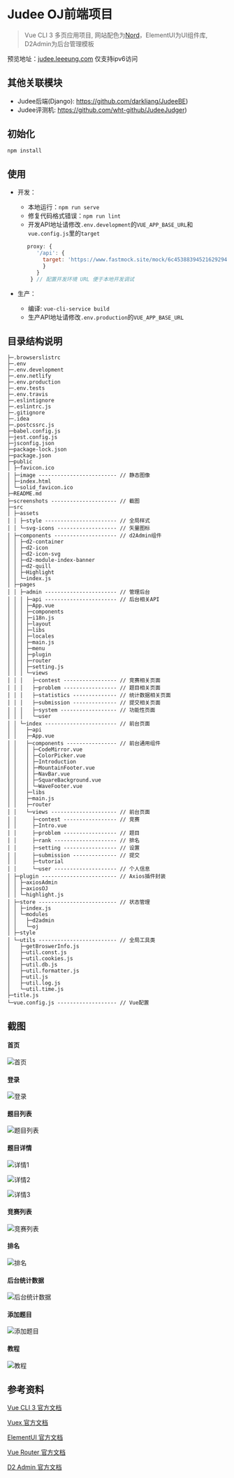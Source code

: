 # Judee OJ前端项目
> Vue CLI 3 多页应用项目, 网站配色为[Nord](https://www.nordtheme.com/)，ElementUI为UI组件库, D2Admin为后台管理模板

预览地址：[judee.leeeung.com]() 仅支持ipv6访问

## 其他关联模块

- Judee后端(Django): https://github.com/darkliang/JudeeBE)
- Judee评测机: https://github.com/wht-github/JudeeJudger)

## 初始化

```bash
npm install
```

## 使用

* 开发：
  
    * 本地运行：`npm run serve`  
    * 修复代码格式错误：`npm run lint`
    * 开发API地址请修改`.env.development`的`VUE_APP_BASE_URL`和`vue.config.js`里的`target`
    
    ```js
       proxy: {
          '/api': {
            target: 'https://www.fastmock.site/mock/6c453883945216292945f471a2264433/judee',
            }
          }
        } // 配置开发环境 URL 便于本地开发调试
    ```
    
    
    
* 生产：
    * 编译: `vue-cli-service build`
    * 生产API地址请修改`.env.production`的`VUE_APP_BASE_URL`
    
## 目录结构说明

```
├─.browserslistrc 
├─.env 
├─.env.development 
├─.env.netlify 
├─.env.production 
├─.env.tests 
├─.env.travis 
├─.eslintignore 
├─.eslintrc.js 
├─.gitignore 
├─.idea 
├─.postcssrc.js 
├─babel.config.js 
├─jest.config.js 
├─jsconfig.json 
├─package-lock.json 
├─package.json 
├─public 
│ ├─favicon.ico 
│ ├─image ------------------------- // 静态图像
│ ├─index.html 
│ └─solid_favicon.ico 
├─README.md 
├─screenshots --------------------- // 截图
├─src 
│ ├─assets 
│ │ ├─style ----------------------- // 全局样式
│ │ └─svg-icons ------------------- // 矢量图标
│ ├─components -------------------- // d2Admin组件
│ │ ├─d2-container 
│ │ ├─d2-icon 
│ │ ├─d2-icon-svg 
│ │ ├─d2-module-index-banner 
│ │ ├─d2-quill 
│ │ ├─Highlight 
│ │ └─index.js 
│ ├─pages 
│ │ ├─admin ----------------------- // 管理后台
│ │ │ ├─api ----------------------- // 后台相关API
│ │ │ ├─App.vue 
│ │ │ ├─components 
│ │ │ ├─i18n.js 
│ │ │ ├─layout 
│ │ │ ├─libs 
│ │ │ ├─locales 
│ │ │ ├─main.js 
│ │ │ ├─menu 
│ │ │ ├─plugin 
│ │ │ ├─router 
│ │ │ ├─setting.js 
│ │ │ └─views 
│ │ │   ├─contest ----------------- // 竞赛相关页面
│ │ │   ├─problem ----------------- // 题目相关页面
│ │ │   ├─statistics -------------- // 统计数据相关页面
│ │ │   ├─submission -------------- // 提交相关页面
│ │ │   ├─system ------------------ // 功能性页面
│ │ │   └─user 
│ │ └─index ----------------------- // 前台页面
│ │   ├─api 
│ │   ├─App.vue 
│ │   ├─components ---------------- // 前台通用组件
│ │   │ ├─CodeMirror.vue 
│ │   │ ├─ColorPicker.vue 
│ │   │ ├─Introduction 
│ │   │ ├─MountainFooter.vue 
│ │   │ ├─NavBar.vue 
│ │   │ ├─SquareBackground.vue 
│ │   │ └─WaveFooter.vue 
│ │   ├─libs 
│ │   ├─main.js 
│ │   ├─router 
│ │   └─views --------------------- // 前台页面
│ │     ├─contest ----------------- // 竞赛
│ │     ├─Intro.vue 
│ │     ├─problem ----------------- // 题目
│ │     ├─rank -------------------- // 排名
│ │     ├─setting ----------------- // 设置
│ │     ├─submission -------------- // 提交
│ │     ├─tutorial 
│ │     └─user -------------------- // 个人信息
│ ├─plugin ------------------------ // Axios插件封装
│ │ ├─axiosAdmin 
│ │ ├─axiosOJ 
│ │ └─highlight.js 
│ ├─store ------------------------- // 状态管理
│ │ ├─index.js 
│ │ └─modules 
│ │   ├─d2admin 
│ │   └─oj 
│ ├─style 
│ └─utils ------------------------- // 全局工具类
│   ├─getBroswerInfo.js 
│   ├─util.const.js 
│   ├─util.cookies.js 
│   ├─util.db.js 
│   ├─util.formatter.js 
│   ├─util.js 
│   ├─util.log.js 
│   └─util.time.js 
├─title.js 
└─vue.config.js ------------------- // Vue配置
```

## 截图

#### 首页

![首页](./screenshots/Home.jpg)

#### 登录

![登录](./screenshots/Login.jpg)

#### 题目列表

![题目列表](./screenshots/Problems.jpg)

#### 题目详情

![详情1](./screenshots/ProblemDetail.jpg)

![详情2](./screenshots/ProblemEditor.jpg)

![详情3](./screenshots/ProblemStatistics.png)

#### 竞赛列表

![竞赛列表](./screenshots/ContestList.png)

#### 排名

![排名](./screenshots/Rank.png)

#### 后台统计数据

![后台统计数据](./screenshots/Statistics.png)

#### 添加题目

![添加题目](./screenshots/AddProblem.jpg)

#### 教程

![教程](./screenshots/Tutorial.jpg)

## 参考资料

[Vue CLI 3 官方文档](https://cli.vuejs.org/zh/)

[Vuex 官方文档](https://vuex.vuejs.org/zh/)

[ElementUI 官方文档](https://element.eleme.cn/#/zh-CN/)

[Vue Router 官方文档](https://router.vuejs.org/zh/)

[D2 Admin 官方文档](https://fairyever.com/d2-admin/doc/zh/)
